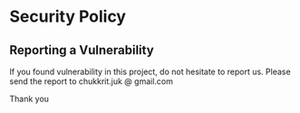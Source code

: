 # Security Policy

## Reporting a Vulnerability

If you found vulnerability in this project, do not hesitate to report us. 
Please send the report to chukkrit.juk @ gmail.com

Thank you
